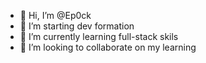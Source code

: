 - 👋 Hi, I’m @Ep0ck
- 👀 I’m starting dev formation 
- 🌱 I’m currently learning full-stack skils
- 💞️ I’m looking to collaborate on my learning

<!---
Ep0ck/Ep0ck is a ✨ special ✨ repository because its `README.md` (this file) appears on your GitHub profile.
You can click the Preview link to take a look at your changes.
--->
